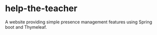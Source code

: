 # help-the-teacher

A website providing simple presence management features using Spring boot and Thymeleaf.
